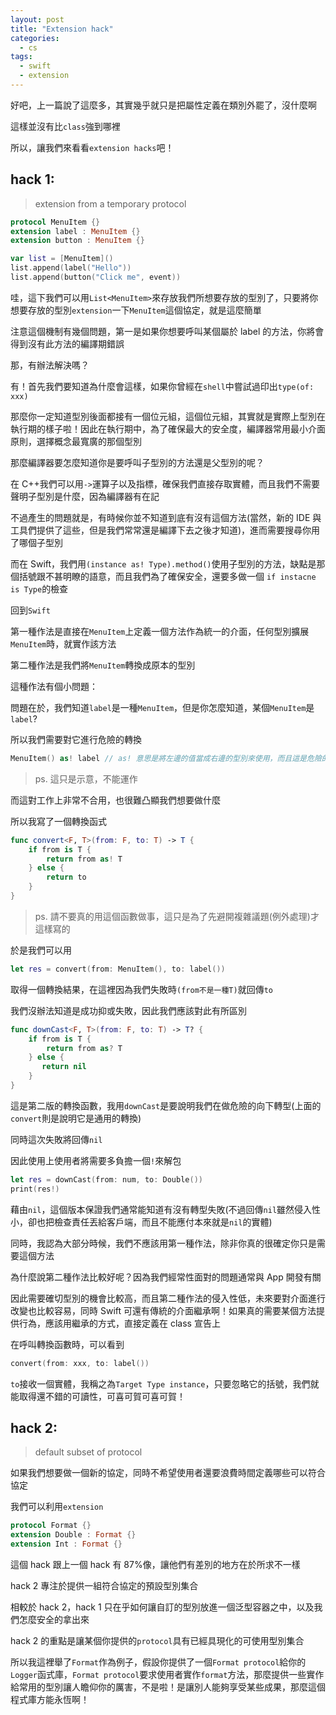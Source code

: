 ```yaml
---
layout: post
title: "Extension hack"
categories:
  - cs
tags:
  - swift
  - extension
---
```


好吧，上一篇說了這麼多，其實幾乎就只是把屬性定義在類別外罷了，沒什麼啊

這樣並沒有比`class`強到哪裡

所以，讓我們來看看`extension hacks`吧！

## hack 1:

> extension from a temporary protocol

```swift
protocol MenuItem {}
extension label : MenuItem {}
extension button : MenuItem {}

var list = [MenuItem]()
list.append(label("Hello"))
list.append(button("Click me", event))
```

哇，這下我們可以用`List<MenuItem>`來存放我們所想要存放的型別了，只要將你想要存放的型別`extension`一下`MenuItem`這個協定，就是這麼簡單

注意這個機制有幾個問題，第一是如果你想要呼叫某個屬於 label 的方法，你將會得到沒有此方法的編譯期錯誤

那，有辦法解決嗎？

有！首先我們要知道為什麼會這樣，如果你曾經在`shell`中嘗試過印出`type(of: xxx)`

那麼你一定知道型別後面都接有一個位元組，這個位元組，其實就是實際上型別在執行期的樣子啦！因此在執行期中，為了確保最大的安全度，編譯器常用最小介面原則，選擇概念最寬廣的那個型別

那麼編譯器要怎麼知道你是要呼叫子型別的方法還是父型別的呢？

在 C++我們可以用`->`運算子以及指標，確保我們直接存取實體，而且我們不需要聲明子型別是什麼，因為編譯器有在記

不過產生的問題就是，有時候你並不知道到底有沒有這個方法(當然，新的 IDE 與工具們提供了這些，但是我們常常還是編譯下去之後才知道)，進而需要搜尋你用了哪個子型別

而在 Swift，我們用`(instance as! Type).method()`使用子型別的方法，缺點是那個括號跟不甚明瞭的語意，而且我們為了確保安全，還要多做一個
`if instacne is Type`的檢查

回到`Swift`

第一種作法是直接在`MenuItem`上定義一個方法作為統一的介面，任何型別擴展`MenuItem`時，就實作該方法

第二種作法是我們將`MenuItem`轉換成原本的型別

這種作法有個小問題：

問題在於，我們知道`label`是一種`MenuItem`，但是你怎麼知道，某個`MenuItem`是`label`?

所以我們需要對它進行危險的轉換

```swift
MenuItem() as! label // as! 意思是將左邊的值當成右邊的型別來使用，而且這是危險的
```

> ps. 這只是示意，不能運作

而這對工作上非常不合用，也很難凸顯我們想要做什麼

所以我寫了一個轉換函式

```swift
func convert<F, T>(from: F, to: T) -> T {
    if from is T {
        return from as! T
    } else {
        return to
    }
}
```

> ps. 請不要真的用這個函數做事，這只是為了先避開複雜議題(例外處理)才這樣寫的

於是我們可以用

```swift
let res = convert(from: MenuItem(), to: label())
```

取得一個轉換結果，在這裡因為我們失敗時`(from不是一種T)`就回傳`to`

我們沒辦法知道是成功抑或失敗，因此我們應該對此有所區別

```swift
func downCast<F, T>(from: F, to: T) -> T? {
    if from is T {
        return from as? T
    } else {
       return nil
    }
}
```

這是第二版的轉換函數，我用`downCast`是要說明我們在做危險的向下轉型(上面的`convert`則是說明它是通用的轉換)

同時這次失敗將回傳`nil`

因此使用上使用者將需要多負擔一個`!`來解包

```swift
let res = downCast(from: num, to: Double())
print(res!)
```

藉由`nil`，這個版本保證我們通常能知道有沒有轉型失敗(不過回傳`nil`雖然侵入性小，卻也把檢查責任丟給客戶端，而且不能應付本來就是`nil`的實體)

同時，我認為大部分時候，我們不應該用第一種作法，除非你真的很確定你只是需要這個方法

為什麼說第二種作法比較好呢？因為我們經常性面對的問題通常與 App 開發有關

因此需要確切型別的機會比較高，而且第二種作法的侵入性低，未來要對介面進行改變也比較容易，同時 Swift 可還有傳統的介面繼承啊！如果真的需要某個方法提供行為，應該用繼承的方式，直接定義在 class 宣告上

在呼叫轉換函數時，可以看到

```swift
convert(from: xxx, to: label())
```

`to`接收一個實體，我稱之為`Target Type instance`，只要忽略它的括號，我們就能取得還不錯的可讀性，可喜可賀可喜可賀！

## hack 2:

> default subset of protocol

如果我們想要做一個新的協定，同時不希望使用者還要浪費時間定義哪些可以符合協定

我們可以利用`extension`

```swift
protocol Format {}
extension Double : Format {}
extension Int : Format {}
```

這個 hack 跟上一個 hack 有 87%像，讓他們有差別的地方在於所求不一樣

hack 2 專注於提供一組符合協定的預設型別集合

相較於 hack 2，hack 1 只在乎如何讓自訂的型別放進一個泛型容器之中，以及我們怎麼安全的拿出來

hack 2 的重點是讓某個你提供的`protocol`具有已經具現化的可使用型別集合

所以我這裡舉了`Format`作為例子，假設你提供了一個`Format protocol`給你的`Logger`函式庫，`Format protocol`要求使用者實作`format`方法，那麼提供一些實作給常用的型別讓人瞻仰你的厲害，不是啦！是讓別人能夠享受某些成果，那麼這個程式庫方能永恆啊！
